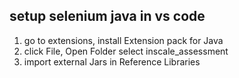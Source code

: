 ## setup selenium java in vs code
1. go to extensions, install Extension pack for Java
2. click File, Open Folder select inscale_assessment
3. import external Jars in Reference Libraries